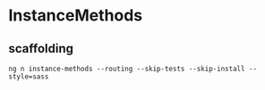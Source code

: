 # InstanceMethods

## scaffolding

```shell
ng n instance-methods --routing --skip-tests --skip-install --style=sass
```

